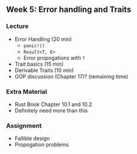 ## Week 5: Error handling and Traits

### Lecture
- Error Handling (20 min)
    - `panic!()`
    - `Result<T, E>`
    - Error propogations with `?`
- Trait basics (15 min)
- Derivable Traits (10 min)
- OOP discussion (Chapter 17)? (remaining time)

### Extra Material
- Rust Book Chapter 10.1 and 10.2
- Definitely need more than this

### Assignment
- Fallible design
- Propogation problems
